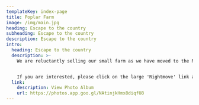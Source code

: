 ```yaml
---
templateKey: index-page
title: Poplar Farm
image: /img/main.jpg
heading: Escape to the country
subheading: Escape to the country
description: Escape to the country
intro:
  heading: Escape to the country
  description: >-
    We are reluctantly selling our small farm as we have moved to the Netherlands, so a calmer, amazing family property - for multiple generations - could be your future!


    If you are interested, please click on the large 'Rightmove' link at the bottom of the page, and contact the agent from there.  Otherwise we are happy to answer questions on our facebook page linked below.
  link:
    description: View Photo Album
    url: https://photos.app.goo.gl/NAtinjkHmx8diqfU8
---
```

